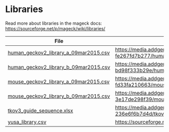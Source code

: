 # Libraries

Read more about libraries in the mageck docs: <https://sourceforge.net/p/mageck/wiki/libraries/>

| File                                                                           | Source |
|--------------------------------------------------------------------------------|--------|
| [human_geckov2_library_a_09mar2015.csv](human_geckov2_library_a_09mar2015.csv) | <https://media.addgene.org/cms/filer_public/a4/b8/a4b8d181-c489-4dd7-823a-fe267fd7b277/human_geckov2_library_a_09mar2015.csv> |
| [human_geckov2_library_b_09mar2015.csv](human_geckov2_library_b_09mar2015.csv) | <https://media.addgene.org/cms/filer_public/2d/8b/2d8baa42-f5c8-4b63-9c6c-bd98f333b29e/human_geckov2_library_b_09mar2015.csv> |
| [mouse_geckov2_library_a_09mar2015.csv](mouse_geckov2_library_a_09mar2015.csv) | <https://media.addgene.org/cms/filer_public/d1/55/d1550427-2a8a-47fa-b120-fd33fa210663/mouse_geckov2_library_a_09mar2015.csv> |
| [mouse_geckov2_library_b_09mar2015.csv](mouse_geckov2_library_b_09mar2015.csv) | <https://media.addgene.org/cms/filer_public/49/3d/493dd595-075c-4306-980c-3e17de298f39/mouse_geckov2_library_b_09mar2015.csv> |
| [tkov3_guide_sequence.xlsx](tkov3_guide_sequence.xlsx)                         | <https://media.addgene.org/cms/filer_public/71/a8/71a81179-7a62-4d75-9b53-236e6f6b7d4d/tkov3_guide_sequence.xlsx> |
| [yusa_library.csv](yusa_library.csv)                                           | <https://sourceforge.net/projects/mageck/files/libraries/yusa_library.csv.zip/download> |
